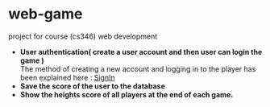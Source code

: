 # web-game
project for course (cs346) web development
* **User authentication( create a user account and then user can login the game )**<br>
The method of creating a new account and logging in to the player has been explained here : [SignIn](https://github.com/rahaf-fahad/web-game/tree/main/SignIn)
* **Save the score of the user to the database** <br>
* **Show the heights score of all players at the end  of each game.** <br>
